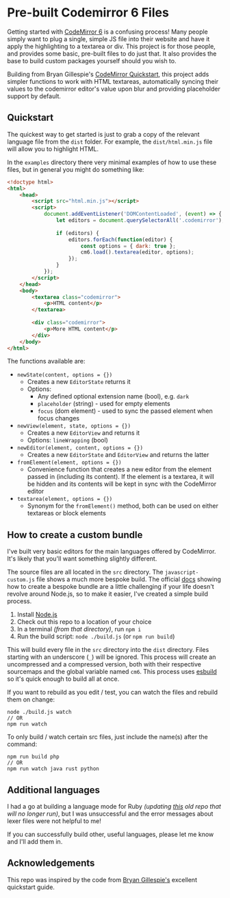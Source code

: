 # Pre-built Codemirror 6 Files

Getting started with [CodeMirror 6](https://codemirror.net/) is a confusing process! Many people simply want to plug a single, simple JS file into their website and have it apply the highlighting to a textarea or div. This project is for those people, and provides some basic, pre-built files to do just that. It also provides the base to build custom packages yourself should you wish to.

Building from Bryan Gillespie's [CodeMirror Quickstart](https://github.com/RPGillespie6/codemirror-quickstart), this project adds simpler functions to work with HTML textareas, automatically syncing their values to the codemirror editor's value upon blur and providing placeholder support by default.

## Quickstart

The quickest way to get started is just to grab a copy of the relevant language file from the `dist` folder. For example, the `dist/html.min.js` file will allow you to highlight HTML.

In the `examples` directory there very minimal examples of how to use these files, but in general you might do something like:

```html
<!doctype html>
<html>
	<head>
		<script src="html.min.js"></script>
		<script>
			document.addEventListener('DOMContentLoaded', (event) => {
				let editors = document.querySelectorAll('.codemirror');
		
				if (editors) {
					editors.forEach(function(editor) {
						const options = { dark: true };
						cm6.load().textarea(editor, options);
					});
				}
			});
		</script>
	</head>
	<body>
		<textarea class="codemirror">
			<p>HTML content</p>
		</textarea>
		
		<div class="codemirror">
			<p>More HTML content</p>
		</div>
	</body>
</html>
```

The functions available are:

 - `newState(content, options = {})`
   - Creates a new `EditorState` returns it
   - Options: 
     - Any defined optional extension name (bool), e.g. `dark`
     - `placeholder` (string) - used for empty elements
     - `focus` (dom element) - used to sync the passed element when focus changes
 - `newView(element, state, options = {})`
   - Creates a new `EditorView` and returns it
   - Options: `lineWrapping` (bool)
 - `newEditor(element, content, options = {})`
   - Creates a new `EditorState` and `EditorView` and returns the latter
 - `fromElement(element, options = {})`
   - Convenience function that creates a new editor from the element passed in (including its content). If the element is a textarea, it will be hidden and its contents will be kept in sync with the CodeMirror editor
 - `textarea(element, options = {})`
   - Synonym for the `fromElement()` method, both can be used on either textareas or block elements

## How to create a custom bundle

I've built very basic editors for the main languages offered by CodeMirror. It's likely that you'll want something slightly different. 

The source files are all located in the `src` directory. The `javascript-custom.js` file shows a much more bespoke build. The official [docs](https://codemirror.net/examples/bundle/) showing how to create a bespoke bundle are a little challenging if your life doesn't revolve around Node.js, so to make it easier, I've created a simple build process.

1. Install [Node.js](https://nodejs.org/en/download)
2. Check out this repo to a location of your choice
3. In a terminal *(from that directory)*, run `npm i`
4. Run the build script: `node ./build.js` (or `npm run build`)

This will build every file in the `src` directory into the `dist` directory. Files starting with an underscore (`_`) will be ignored. This process will create an uncompressed and a compressed version, both with their respective sourcemaps and the global variable named `cm6`. This process uses [esbuild](https://esbuild.github.io/) so it's quick enough to build all at once.

If you want to rebuild as you edit / test, you can watch the files and rebuild them on change:

```
node ./build.js watch
// OR
npm run watch
```

To only build / watch certain src files, just include the name(s) after the command:

```
npm run build php
// OR
npm run watch java rust python
```

## Additional languages

I had a go at building a language mode for Ruby *(updating [this](https://github.com/sgtcoolguy/codemirror-lang-ruby) old repo that will no longer run)*, but I was unsuccessful and the error messages about lexer files were not helpful to me!

If you can successfully build other, useful languages, please let me know and I'll add them in.

## Acknowledgements

This repo was inspired by the code from [Bryan Gillespie's](https://github.com/RPGillespie6/codemirror-quickstart) excellent quickstart guide. 